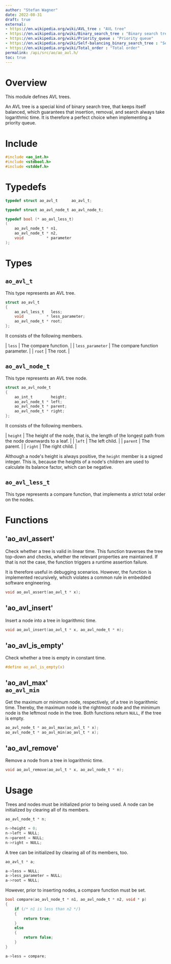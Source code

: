 ```yaml
---
author: "Stefan Wagner"
date: 2022-08-31
draft: true
external:
- https://en.wikipedia.org/wiki/AVL_tree : "AVL tree"
- https://en.wikipedia.org/wiki/Binary_search_tree : "Binary search tree"
- https://en.wikipedia.org/wiki/Priority_queue : "Priority queue"
- https://en.wikipedia.org/wiki/Self-balancing_binary_search_tree : "Self-balancing binary search tree"
- https://en.wikipedia.org/wiki/Total_order : "Total order"
permalink: /api/src/ao/ao_avl.h/
toc: true
---
```


# Overview

This module defines AVL trees.

An AVL tree is a special kind of binary search tree, that keeps itself balanced, which guarantees that insertion, removal, and search always take logarithmic time. It is therefore a perfect choice when implementing a priority queue.

# Include

```c
#include <ao_int.h>
#include <stdbool.h>
#include <stddef.h>
```

# Typedefs

```c
typedef struct ao_avl_t      ao_avl_t;
```

```c
typedef struct ao_avl_node_t ao_avl_node_t;
```

```c
typedef bool (* ao_avl_less_t)
(
    ao_avl_node_t * n1,
    ao_avl_node_t * n2,
    void          * parameter
);
```

# Types

## `ao_avl_t`

This type represents an AVL tree.

```c
struct ao_avl_t
{
    ao_avl_less_t   less;
    void          * less_parameter;
    ao_avl_node_t * root;
};
```

It consists of the following members.

| `less` | The compare function. |
| `less_parameter` | The compare function parameter. |
| `root` | The root. |

## `ao_avl_node_t`

This type represents an AVL tree node.

```c
struct ao_avl_node_t
{
    ao_int_t        height;
    ao_avl_node_t * left;
    ao_avl_node_t * parent;
    ao_avl_node_t * right;
};
```

It consists of the following members.

| `height` | The height of the node, that is, the length of the longest path from the node downwards to a leaf. |
| `left` | The left child. |
| `parent` | The parent. |
| `right` | The right child. |

Although a node's height is always positive, the `height` member is a signed integer. This is, because the heights of a node's children are used to calculate its balance factor, which can be negative.

## `ao_avl_less_t`

This type represents a compare function, that implements a strict total order on the nodes.

# Functions

## 'ao_avl_assert'

Check whether a tree is valid in linear time. This function traverses the tree top-down and checks, whether the relevant properties are maintained. If that is not the case, the function triggers a runtime assertion failure.

It is therefore useful in debugging scenarios. However, the function is implemented recursively, which violates a common rule in embedded software engineering.

```c
void ao_avl_assert(ao_avl_t * x);
```

## 'ao_avl_insert'

Insert a node into a tree in logarithmic time.

```c
void ao_avl_insert(ao_avl_t * x, ao_avl_node_t * n);
```

## 'ao_avl_is_empty'

Check whether a tree is empty in constant time.

```c
#define ao_avl_is_empty(x)
```

## 'ao_avl_max'<br/>`ao_avl_min`

Get the maximum or minimum node, respectively, of a tree in logarithmic time. Thereby, the maximum node is the rightmost node and the minimum node is the leftmost node in the tree. Both functions return `NULL`, if the tree is empty.

```c
ao_avl_node_t * ao_avl_max(ao_avl_t * x);
ao_avl_node_t * ao_avl_min(ao_avl_t * x);
```

## 'ao_avl_remove'

Remove a node from a tree in logarithmic time.

```c
void ao_avl_remove(ao_avl_t * x, ao_avl_node_t * n);
```

# Usage

Trees and nodes must be initialized prior to being used. A node can be initialized by clearing all of its members.

```c
ao_avl_node_t * n;
```

```c
n->height = 0;
n->left = NULL;
n->parent = NULL;
n->right = NULL;
```

A tree can be initialized by clearing all of its members, too.

```c
ao_avl_t * a;
```

```c
a->less = NULL;
a->less_parameter = NULL;
a->root = NULL;
```

However, prior to inserting nodes, a compare function must be set.

```c
bool compare(ao_avl_node_t * n1, ao_avl_node_t * n2, void * p)
{
    if (/* n1 is less than n2 */)
    {
        return true;
    }
    else
    {
        return false;
    }
}
```

```c
a->less = compare;
```
